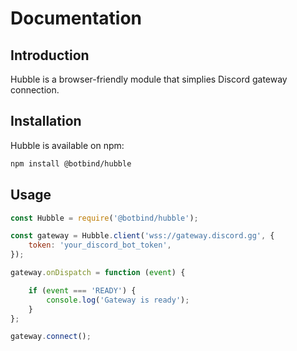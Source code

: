 # Documentation

## Introduction

Hubble is a browser-friendly module that simplies Discord gateway connection.

## Installation

Hubble is available on npm:

```bash
npm install @botbind/hubble
```

## Usage

```js
const Hubble = require('@botbind/hubble');

const gateway = Hubble.client('wss://gateway.discord.gg', {
    token: 'your_discord_bot_token',
});

gateway.onDispatch = function (event) {

    if (event === 'READY') {
        console.log('Gateway is ready');
    }
};

gateway.connect();
```
